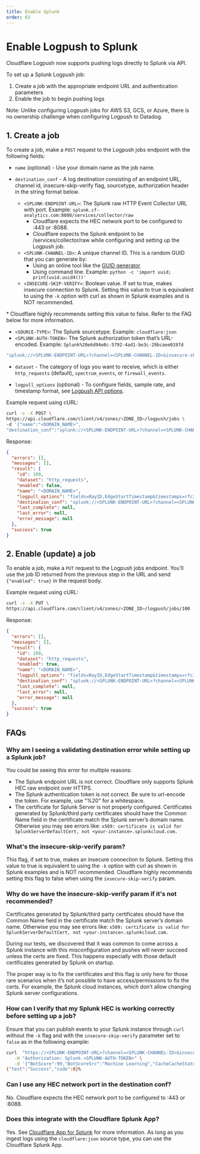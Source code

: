 ```yaml
---
title: Enable Splunk
order: 63
---
```


# Enable Logpush to Splunk

Cloudflare Logpush now supports pushing logs directly to Splunk via API.

To set up a Splunk Logpush job:
1. Create a job with the appropriate endpoint URL and authentication parameters
2. Enable the job to begin pushing logs

<Aside type="note" header="Note">

Note: Unlike configuring Logpush jobs for AWS S3, GCS, or Azure, there is no ownership challenge when configuring Logpush to Datadog.

</Aside>

## 1. Create a job

To create a job, make a `POST` request to the Logpush jobs endpoint with the following fields:

* `name` (optional) - Use your domain name as the job name.
* `destination_conf` - A log destination consisting of an endpoint URL, channel id, insecure-skip-verify flag, sourcetype, authorization header in the string format below. 

  * `<SPLUNK-ENDPOINT-URL>`: The Splunk raw HTTP Event Collector URL with port. Example: `splunk.cf-analytics.com:8088/services/collector/raw`
      * Cloudflare expects the HEC network port to be configured to :443 or :8088. 
      * Cloudflare expects the Splunk endpoint to be /services/collector/raw while configuring and setting up the Logpush job.  
  * `<SPLUNK-CHANNEL-ID>`: A unique channel ID. This is a random GUID that you can generate by:
      * Using an online tool like the [GUID generator](https://www.guidgenerator.com/) 
      * Using command line.  Example: `python -c 'import uuid; print(uuid.uuid4())'` 
  * `<INSECURE-SKIP-VERIFY>`: Boolean value. If set to true, makes insecure connection to Splunk. Setting this value to true is equivalent to using the `-k` option with curl as shown in Splunk examples and is NOT recommended.

<Aside type="note" header="Note">
      * Cloudflare highly recommends setting this value to false. Refer to the FAQ below for more information.
</Aside>

  * `<SOURCE-TYPE>`: The Splunk sourcetype. Example: `cloudflare:json`
  * `<SPLUNK-AUTH-TOKEN>`: The Splunk authorization token that’s URL-encoded. Example: `Splunk%20e6d94e8c-5792-4ad1-be3c-29bcaee0197d`   

```bash
"splunk://<SPLUNK-ENDPOINT-URL>?channel=<SPLUNK-CHANNEL-ID>&insecure-skip-verify=<INSECURE-SKIP-VERIFY>&sourcetype=<SOURCE-TYPE>&header_Authorization=<SPLUNK-AUTH-TOKEN>"
```

* `dataset` - The category of logs you want to receive, which is either `http_requests` (default), `spectrum_events`, or `firewall_events`.

* `logpull_options` (optional) - To configure fields, sample rate, and timestamp format, see [Logpush API options](https://developers.cloudflare.com/logs/logpush/logpush-configuration-api/understanding-logpush-api#options).

Example request using cURL:

```bash
curl -s -X POST \
https://api.cloudflare.com/client/v4/zones/<ZONE_ID>/logpush/jobs \
-d '{"name":"<DOMAIN_NAME>",
"destination_conf":"splunk://<SPLUNK-ENDPOINT-URL>?channel=<SPLUNK-CHANNEL-ID>&insecure-skip-verify=<INSECURE-SKIP-VERIFY>&sourcetype=<SOURCE-TYPE>&header_Authorization=<SPLUNK-AUTH-TOKEN>",  "logpull_options":"fields=RayID,EdgeStartTimestamp&timestamps=rfc3339", "dataset":"http_requests"}' | jq .
```

Response:

```json
{
  "errors": [],
  "messages": [],
  "result": {
    "id": 100,
    "dataset": "http_requests",
    "enabled": false,
    "name": "<DOMAIN_NAME>",
    "logpull_options": "fields=RayID,EdgeStartTimestamp&timestamps=rfc3339",
    "destination_conf": "splunk://<SPLUNK-ENDPOINT-URL>?channel=<SPLUNK-CHANNEL-ID>&insecure-skip-verify=<INSECURE-SKIP-VERIFY>&sourcetype=<SOURCE-TYPE>&header_Authorization=<SPLUNK-AUTH-TOKEN>",
    "last_complete": null,
    "last_error": null,
    "error_message": null
  },
  "success": true
}
```

## 2. Enable (update) a job

To enable a  job, make a `PUT` request to the Logpush jobs endpoint. You’ll use the job ID returned from the previous step in the URL and send `{"enabled": true}` in the request body.

Example request using cURL:

```bash
curl -s -X PUT \
https://api.cloudflare.com/client/v4/zones/<ZONE_ID>/logpush/jobs/100 -d'{"enabled":true}' | jq .
```

Response:

```json
{
  "errors": [],
  "messages": [],
  "result": {
    "id": 100,
    "dataset": "http_requests",
    "enabled": true,
    "name": "<DOMAIN_NAME>",
    "logpull_options": "fields=RayID,EdgeStartTimestamp&timestamps=rfc3339",
    "destination_conf": "splunk://<SPLUNK-ENDPOINT-URL>?channel=<SPLUNK-CHANNEL-ID>&insecure-skip-verify=<INSECURE-SKIP-VERIFY>&sourcetype=<SOURCE-TYPE>&header_Authorization=<SPLUNK-AUTH-TOKEN>",
    "last_complete": null,
    "last_error": null,
    "error_message": null
  },
  "success": true
}
```

## FAQs

### Why am I seeing a validating destination error while setting up a Splunk job? 
You could be seeing this error for multiple reasons:
* The Splunk endpoint URL is not correct. Cloudflare only supports Splunk HEC raw endpoint over HTTPS.
* The Splunk authentication token is not correct. Be sure to url-encode the token. For example, use "%20" for a whitespace.
* The certificate for Splunk Server is not properly configured. Certificates generated by Splunk/third party certificates should have the Common Name field in the certificate match the Splunk server’s domain name. Otherwise you may see errors like: `x509: certificate is valid for SplunkServerDefaultCert, not <your-instance>.splunkcloud.com.`


### What's the insecure-skip-verify param?
This flag, if set to true, makes an insecure connection to Splunk. Setting this value to true is equivalent to using the `-k` option with curl as shown in Splunk examples and is NOT recommended. Cloudflare highly recommends setting this flag to false when using the `insecure-skip-verify` param.

### Why do we have the insecure-skip-verify param if it's not recommended?
Certificates generated by Splunk/third party certificates should have the Common Name field in the certificate match the Splunk server’s domain name. Otherwise you may see errors like: `x509: certificate is valid for SplunkServerDefaultCert, not <your-instance>.splunkcloud.com.` 

During our tests, we discovered that it was common to come across a Splunk instance with this misconfiguration and pushes will never succeed unless the certs are fixed. This happens especially with those default certificates generated by Splunk on startup.

The proper way is to fix the certificates and this flag is only here for those rare scenarios when it’s not possible to have access/permissions to fix the certs. For example, the Splunk cloud instances, which don’t allow changing Splunk server configurations.

### How can I verify that my Splunk HEC is working correctly before setting up a job?
Ensure that you can publish events to your Splunk instance through `curl` without the `-k` flag and with the `insecure-skip-verify` parameter set to `false` as in the following example: 

```bash
curl  "https://<SPLUNK-ENDPOINT-URL>?channel=<SPLUNK-CHANNEL-ID>&insecure-skip-verify=<INSECURE-SKIP-VERIFY>&sourcetype=<SOURCE-TYPE>" \
   -H "Authorization: Splunk <SPLUNK-AUTH-TOKEN>" \
   -d '{"BotScore":99,"BotScoreSrc":"Machine Learning","CacheCacheStatus":"miss","CacheResponseBytes":2478}'
{"text":"Success","code":0}%
```

### Can I use any HEC network port in the destination conf?
No. Cloudflare expects the HEC network port to be configured to :443 or :8088. 

### Does this integrate with the Cloudflare Splunk App?
Yes. See [Cloudflare App for Splunk](https://splunkbase.splunk.com/app/4501/) for more information. As long as you ingest logs using the `cloudflare:json` source type, you can use the Cloudflare Splunk App. 